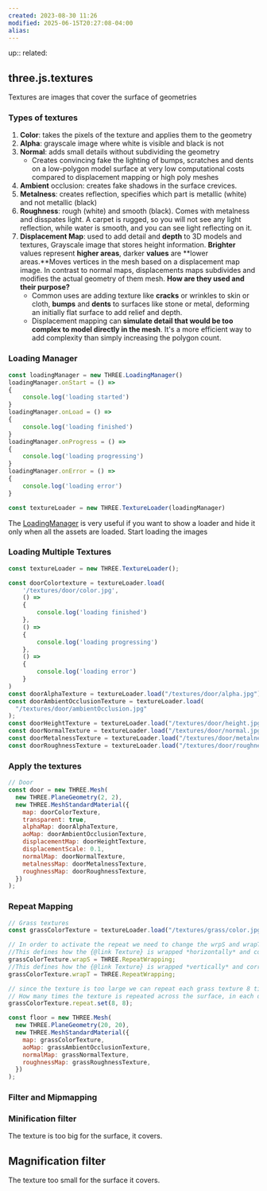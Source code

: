 ```yaml
---
created: 2023-08-30 11:26
modified: 2025-06-15T20:27:08-04:00
alias: 
---
```

up::
related:

## three.js.textures

Textures are images that cover the surface of geometries

### Types of textures
1. **Color**: takes the pixels of the texture and applies them to the geometry
2. **Alpha**: grayscale image where white is visible and black is not
3. **Normal**: adds small details without subdividing the geometry
	- Creates convincing fake the lighting of bumps, scratches and dents on a low-polygon model surface at very low computational costs compared to displacement mapping or high poly meshes
1. **Ambient** occlusion: creates fake shadows in the surface crevices.
2. **Metalness**: creates reflection, specifies which part is metallic (white) and not metallic (black)
3. **Roughness**: rough (white) and smooth (black). Comes with metalness and disspates light. A carpet is rugged, so you will not see any light reflection, while water is smooth, and you can see light reflecting on it.
4. **Displacement Map**: used to add detail and **depth** to 3D models and textures, Grayscale image that stores height information. **Brighter** values represent **higher areas**, darker **values** are **lower areas.**Moves vertices in the mesh based on a displacement map image. In contrast to normal maps, displacements maps subdivides and modifies the actual geometry of them mesh.
	**How are they used and their purpose?**
	- Common uses are adding texture like **cracks** or wrinkles to skin or cloth, **bumps** and **dents** to surfaces like stone or metal, deforming an initially flat surface to add relief and depth.
	- Displacement mapping can **simulate detail that would be too complex to model directly in the mesh**. It's a more efficient way to add complexity than simply increasing the polygon count.

### Loading Manager
```javascript
const loadingManager = new THREE.LoadingManager()
loadingManager.onStart = () =>
{
    console.log('loading started')
}
loadingManager.onLoad = () =>
{
    console.log('loading finished')
}
loadingManager.onProgress = () =>
{
    console.log('loading progressing')
}
loadingManager.onError = () =>
{
    console.log('loading error')
}

const textureLoader = new THREE.TextureLoader(loadingManager)
```
The [LoadingManager](https://threejs.org/docs/index.html#api/en/loaders/managers/LoadingManager) is very useful if you want to show a loader and hide it only when all the assets are loaded.
Start loading the images
### Loading Multiple Textures
```javascript
const textureLoader = new THREE.TextureLoader();

const doorColortexture = textureLoader.load(
    '/textures/door/color.jpg',
    () =>
    {
        console.log('loading finished')
    },
    () =>
    {
        console.log('loading progressing')
    },
    () =>
    {
        console.log('loading error')
    }
)
const doorAlphaTexture = textureLoader.load("/textures/door/alpha.jpg");
const doorAmbientOcclusionTexture = textureLoader.load(
  "/textures/door/ambientOcclusion.jpg"
);
const doorHeightTexture = textureLoader.load("/textures/door/height.jpg");
const doorNormalTexture = textureLoader.load("/textures/door/normal.jpg");
const doorMetalnessTexture = textureLoader.load("/textures/door/metalness.jpg");
const doorRoughnessTexture = textureLoader.load("/textures/door/roughness.jpg");

```

### Apply the textures
```javascript
// Door
const door = new THREE.Mesh(
  new THREE.PlaneGeometry(2, 2),
  new THREE.MeshStandardMaterial({
    map: doorColorTexture,
    transparent: true,
    alphaMap: doorAlphaTexture,
    aoMap: doorAmbientOcclusionTexture,
    displacementMap: doorHeightTexture,
    displacementScale: 0.1,
    normalMap: doorNormalTexture,
    metalnessMap: doorMetalnessTexture,
    roughnessMap: doorRoughnessTexture,
  })
);
```

### Repeat Mapping
``` javascript
// Grass textures
const grassColorTexture = textureLoader.load("/textures/grass/color.jpg");

// In order to activate the repeat we need to change the wrpS and wrapT properties of the textures
//This defines how the {@link Texture} is wrapped *horizontally* and corresponds to **U** in UV mapping.
grassColorTexture.wrapS = THREE.RepeatWrapping;
//This defines how the {@link Texture} is wrapped *vertically* and corresponds to **V** in UV mapping.
grassColorTexture.wrapT = THREE.RepeatWrapping;

// since the texture is too large we can repeat each grass texture 8 times with the repeat property
// How many times the texture is repeated across the surface, in each direction **U** and **V**.
grassColorTexture.repeat.set(8, 8);

const floor = new THREE.Mesh(
  new THREE.PlaneGeometry(20, 20),
  new THREE.MeshStandardMaterial({
    map: grassColorTexture,
    aoMap: grassAmbientOcclusionTexture,
    normalMap: grassNormalTexture,
    roughnessMap: grassRoughnessTexture,
  })
);
```

### Filter and Mipmapping

### Minification filter
The texture is too big for the surface, it covers.


## Magnification filter
The texture too small for the surface it covers.
